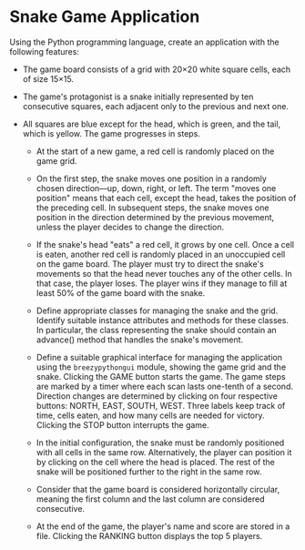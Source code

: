 # Snake Game Application

Using the Python programming language, create an application with the following features:

- The game board consists of a grid with 20×20 white square cells, each of size 15×15.
- The game's protagonist is a snake initially represented by ten consecutive squares, each adjacent only to the previous and next one.
- All squares are blue except for the head, which is green, and the tail, which is yellow. The game progresses in steps.

    - At the start of a new game, a red cell is randomly placed on the game grid.
    - On the first step, the snake moves one position in a randomly chosen direction—up, down, right, or left. The term "moves one position" means that each cell, except the head, takes the position of the preceding cell. In subsequent steps, the snake moves one position in the direction determined by the previous movement, unless the player decides to change the direction.

    - If the snake's head "eats" a red cell, it grows by one cell. Once a cell is eaten, another red cell is randomly placed in an unoccupied cell on the game board. The player must try to direct the snake's movements so that the head never touches any of the other cells. In that case, the player loses. The player wins if they manage to fill at least 50% of the game board with the snake.

    - Define appropriate classes for managing the snake and the grid. Identify suitable instance attributes and methods for these classes. In particular, the class representing the snake should contain an advance() method that handles the snake's movement.

    - Define a suitable graphical interface for managing the application using the `breezypythongui` module, showing the game grid and the snake. Clicking the GAME button starts the game. The game steps are marked by a timer where each scan lasts one-tenth of a second. Direction changes are determined by clicking on four respective buttons: NORTH, EAST, SOUTH, WEST. Three labels keep track of time, cells eaten, and how many cells are needed for victory. Clicking the STOP button interrupts the game.

    - In the initial configuration, the snake must be randomly positioned with all cells in the same row. Alternatively, the player can position it by clicking on the cell where the head is placed. The rest of the snake will be positioned further to the right in the same row.

    - Consider that the game board is considered horizontally circular, meaning the first column and the last column are considered consecutive.

    - At the end of the game, the player's name and score are stored in a file. Clicking the RANKING button displays the top 5 players.
